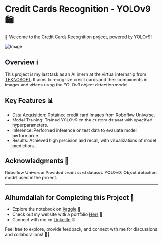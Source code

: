 # Credit Cards Recognition - YOLOv9 🛍️
🚀 Welcome to the Credit Cards Recognition project, powered by YOLOv9!

![Image](https://www.fortunebuilders.com/wp-content/uploads/2021/08/Depositphotos_33718137_s-2019-min.jpg)

## Overview ℹ️
This project is my last task as an AI intern at the virtual internship from [TEKNOSOFT](https://www.linkedin.com/company/teknosoft). It aims to recognize credit cards and their components in images and videos using the YOLOv9 object detection model.

## Key Features 📊
- Data Acquisition: Obtained credit card images from Roboflow Universe.
- Model Training: Trained YOLOv9 on the custom dataset with specified hyperparameters.
- Inference: Performed inference on test data to evaluate model performance.
- Results: Achieved high precision and recall, with visualizations of model predictions.
  
## Acknowledgments 🙏
Roboflow Universe: Provided credit card dataset.
YOLOv9: Object detection model used in the project.

---

## Alhumdallah for Completing this Project 🤲
- Explore the notebook on [Kaggle]() 🚀
- Check out my website with a portfolio [Here](https://sites.google.com/view/abdelrahman-eldaba110) 🌟
- Connect with me on [LinkedIn](https://www.linkedin.com/in/abdelrahman-eldaba-739805192/) 🌐

Feel free to explore, provide feedback, and connect with me for discussions and collaborations! 🤝🚀
